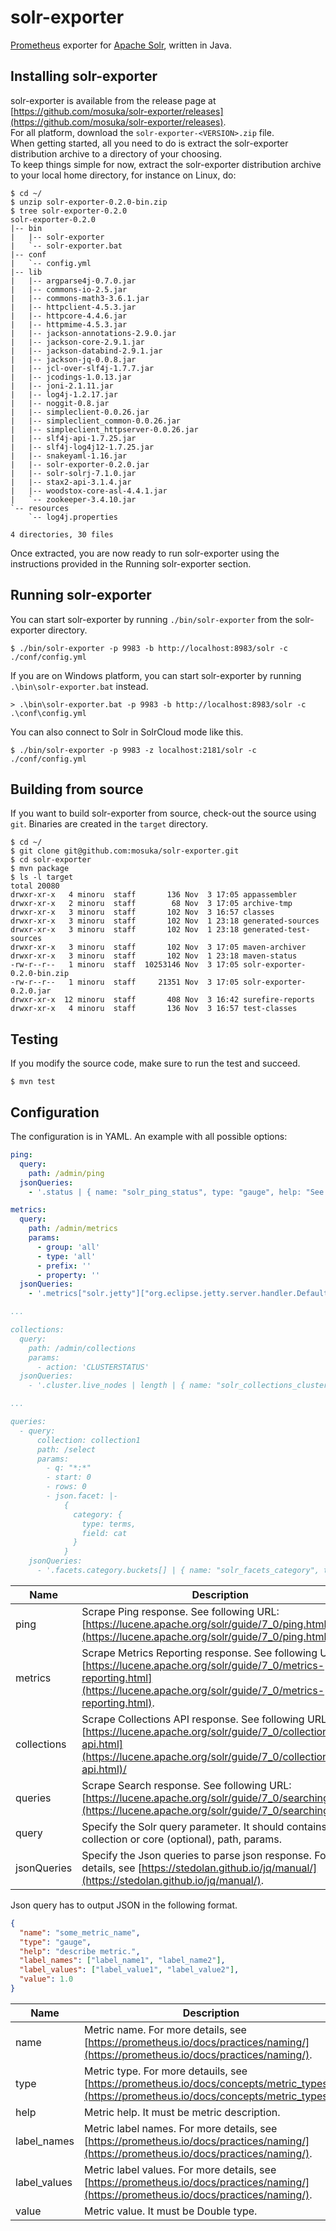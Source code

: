 # solr-exporter

[Prometheus](https://prometheus.io) exporter for [Apache Solr](http://lucene.apache.org/solr/), written in Java.


## Installing solr-exporter

solr-exporter is available from the release page at [https://github.com/mosuka/solr-exporter/releases](https://github.com/mosuka/solr-exporter/releases).  
For all platform, download the `solr-exporter-<VERSION>.zip` file.  
When getting started, all you need to do is extract the solr-exporter distribution archive to a directory of your choosing.  
To keep things simple for now, extract the solr-exporter distribution archive to your local home directory, for instance on Linux, do:

```text
$ cd ~/
$ unzip solr-exporter-0.2.0-bin.zip
$ tree solr-exporter-0.2.0 
solr-exporter-0.2.0
|-- bin
|   |-- solr-exporter
|   `-- solr-exporter.bat
|-- conf
|   `-- config.yml
|-- lib
|   |-- argparse4j-0.7.0.jar
|   |-- commons-io-2.5.jar
|   |-- commons-math3-3.6.1.jar
|   |-- httpclient-4.5.3.jar
|   |-- httpcore-4.4.6.jar
|   |-- httpmime-4.5.3.jar
|   |-- jackson-annotations-2.9.0.jar
|   |-- jackson-core-2.9.1.jar
|   |-- jackson-databind-2.9.1.jar
|   |-- jackson-jq-0.0.8.jar
|   |-- jcl-over-slf4j-1.7.7.jar
|   |-- jcodings-1.0.13.jar
|   |-- joni-2.1.11.jar
|   |-- log4j-1.2.17.jar
|   |-- noggit-0.8.jar
|   |-- simpleclient-0.0.26.jar
|   |-- simpleclient_common-0.0.26.jar
|   |-- simpleclient_httpserver-0.0.26.jar
|   |-- slf4j-api-1.7.25.jar
|   |-- slf4j-log4j12-1.7.25.jar
|   |-- snakeyaml-1.16.jar
|   |-- solr-exporter-0.2.0.jar
|   |-- solr-solrj-7.1.0.jar
|   |-- stax2-api-3.1.4.jar
|   |-- woodstox-core-asl-4.4.1.jar
|   `-- zookeeper-3.4.10.jar
`-- resources
    `-- log4j.properties

4 directories, 30 files
```

Once extracted, you are now ready to run solr-exporter using the instructions provided in the Running solr-exporter section.

## Running solr-exporter

You can start solr-exporter by running `./bin/solr-exporter` from the solr-exporter directory.

```text
$ ./bin/solr-exporter -p 9983 -b http://localhost:8983/solr -c ./conf/config.yml
```

If you are on Windows platform, you can start solr-exporter by running `.\bin\solr-exporter.bat` instead.

```text
> .\bin\solr-exporter.bat -p 9983 -b http://localhost:8983/solr -c .\conf\config.yml
```

You can also connect to Solr in SolrCloud mode like this.

```text
$ ./bin/solr-exporter -p 9983 -z localhost:2181/solr -c ./conf/config.yml
```

## Building from source

If you want to build solr-exporter from source, check-out the source using `git`.
Binaries are created in the `target` directory.

```text
$ cd ~/
$ git clone git@github.com:mosuka/solr-exporter.git
$ cd solr-exporter
$ mvn package
$ ls -l target
total 20080
drwxr-xr-x   4 minoru  staff       136 Nov  3 17:05 appassembler
drwxr-xr-x   2 minoru  staff        68 Nov  3 17:05 archive-tmp
drwxr-xr-x   3 minoru  staff       102 Nov  3 16:57 classes
drwxr-xr-x   3 minoru  staff       102 Nov  1 23:18 generated-sources
drwxr-xr-x   3 minoru  staff       102 Nov  1 23:18 generated-test-sources
drwxr-xr-x   3 minoru  staff       102 Nov  3 17:05 maven-archiver
drwxr-xr-x   3 minoru  staff       102 Nov  1 23:18 maven-status
-rw-r--r--   1 minoru  staff  10253146 Nov  3 17:05 solr-exporter-0.2.0-bin.zip
-rw-r--r--   1 minoru  staff     21351 Nov  3 17:05 solr-exporter-0.2.0.jar
drwxr-xr-x  12 minoru  staff       408 Nov  3 16:42 surefire-reports
drwxr-xr-x   4 minoru  staff       136 Nov  3 16:57 test-classes
```


## Testing

If you modify the source code, make sure to run the test and succeed.

```text
$ mvn test
```


## Configuration

The configuration is in YAML. An example with all possible options:

```yaml
ping:
  query:
    path: /admin/ping
  jsonQueries:
    - '.status | { name: "solr_ping_status", type: "gauge", help: "See following URL: http://lucene.apache.org/solr/guide/7_0/ping.html", label_names: [], label_values: [], value: (if . == "OK" then 1.0 else 0.0 end) }'

metrics:
  query:
    path: /admin/metrics
    params:
      - group: 'all'
      - type: 'all'
      - prefix: ''
      - property: ''
  jsonQueries:
    - '.metrics["solr.jetty"]["org.eclipse.jetty.server.handler.DefaultHandler.1xx-responses"] | { name: "solr_metrics_jetty_response_count",     type: "gauge", help: "See following URL: https://lucene.apache.org/solr/guide/7_0/metrics-reporting.html", label_names: ["status"], label_values: ["1xx"], value: .count }'

...

collections:
  query:
    path: /admin/collections
    params:
      - action: 'CLUSTERSTATUS'
  jsonQueries:
    - '.cluster.live_nodes | length | { name: "solr_collections_cluster_status_live_nodes", type: "gauge", help: "See following URL: http://lucene.apache.org/solr/guide/7_0/collections-api.html#clusterstatus", label_names: [], label_values: [], value: . }'

...

queries:
  - query:
      collection: collection1
      path: /select
      params:
        - q: "*:*"
        - start: 0
        - rows: 0
        - json.facet: |-
            {
              category: {
                type: terms,
                field: cat
              }
            }
    jsonQueries:
      - '.facets.category.buckets[] | { name: "solr_facets_category", type: "gauge", help: "Category facets", label_names: ["collection", "term"], label_values: ["collection1", .val], value: .count }'

```


Name        | Description
----------- | ---
ping        | Scrape Ping response. See following URL: [https://lucene.apache.org/solr/guide/7_0/ping.html](https://lucene.apache.org/solr/guide/7_0/ping.html).
metrics     | Scrape Metrics Reporting response. See following URL: [https://lucene.apache.org/solr/guide/7_0/metrics-reporting.html](https://lucene.apache.org/solr/guide/7_0/metrics-reporting.html).
collections | Scrape Collections API response. See following URL: [https://lucene.apache.org/solr/guide/7_0/collections-api.html](https://lucene.apache.org/solr/guide/7_0/collections-api.html)/
queries     | Scrape Search response. See following URL: [https://lucene.apache.org/solr/guide/7_0/searching.html](https://lucene.apache.org/solr/guide/7_0/searching.html).
query       | Specify the Solr query parameter. It should contains collection or core (optional), path, params.
jsonQueries | Specify the Json queries to parse json response. For more details, see [https://stedolan.github.io/jq/manual/](https://stedolan.github.io/jq/manual/).

Json query has to output JSON in the following format.

```json
{
  "name": "some_metric_name",
  "type": "gauge", 
  "help": "describe metric.",
  "label_names": ["label_name1", "label_name2"],
  "label_values": ["label_value1", "label_value2"],
  "value": 1.0
}
```

Name         | Description
------------ | ---
name         | Metric name. For more details, see [https://prometheus.io/docs/practices/naming/](https://prometheus.io/docs/practices/naming/).
type         | Metric type. For more detauils, see [https://prometheus.io/docs/concepts/metric_types/](https://prometheus.io/docs/concepts/metric_types/).
help         | Metric help. It must be metric description.
label_names  | Metric label names. For more details, see [https://prometheus.io/docs/practices/naming/](https://prometheus.io/docs/practices/naming/).
label_values | Metric label values. For more details, see [https://prometheus.io/docs/practices/naming/](https://prometheus.io/docs/practices/naming/).
value        | Metric value. It must be Double type.
